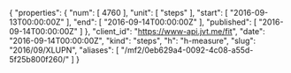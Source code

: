 {
  "properties": {
    "num": [
      4760
    ],
    "unit": [
      "steps"
    ],
    "start": [
      "2016-09-13T00:00:00Z"
    ],
    "end": [
      "2016-09-14T00:00:00Z"
    ],
    "published": [
      "2016-09-14T00:00:00Z"
    ]
  },
  "client_id": "https://www-api.jvt.me/fit",
  "date": "2016-09-14T00:00:00Z",
  "kind": "steps",
  "h": "h-measure",
  "slug": "2016/09/XLUPN",
  "aliases": [
    "/mf2/0eb629a4-0092-4c08-a55d-5f25b800f260/"
  ]
}
